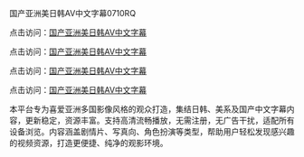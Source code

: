 国产亚洲美日韩AV中文字幕0710RQ

点击访问：<a href="https://heiliaowt0d7p.pages.dev">国产亚洲美日韩AV中文字幕</a> 

点击访问：<a href="https://heiliaowt0d7p.pages.dev">国产亚洲美日韩AV中文字幕</a> 

点击访问：<a href="https://heiliaowt0d7p.pages.dev">国产亚洲美日韩AV中文字幕</a> 

点击访问：<a href="https://heiliaowt0d7p.pages.dev">国产亚洲美日韩AV中文字幕</a>

本平台专为喜爱亚洲多国影像风格的观众打造，集结日韩、美系及国产中文字幕内容，更新稳定，资源丰富。支持高清流畅播放，无需注册，无广告干扰，适配所有设备浏览。内容涵盖剧情片、写真向、角色扮演等类型，帮助用户轻松发现感兴趣的视频资源，打造更便捷、纯净的观影环境。

<span style="display:none;">[Canonical link](https://github.com/E20250710/So12 ）</span>
